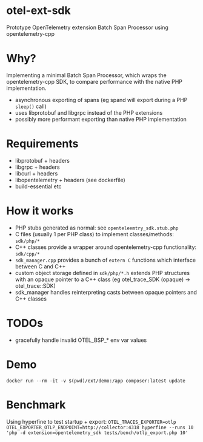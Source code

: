 # otel-ext-sdk
Prototype OpenTelemetry extension Batch Span Processor using opentelemetry-cpp

# Why?

Implementing a minimal Batch Span Processor, which wraps the opentelemetry-cpp SDK, to compare performance with the native PHP implementation.

- asynchronous exporting of spans (eg spand will export during a PHP `sleep()` call)
- uses libprotobuf and libgrpc instead of the PHP extensions
- possibly more performant exporting than native PHP implementation

# Requirements

- libprotobuf + headers
- libgrpc + headers
- libcurl + headers
- libopentelemetry + headers (see dockerfile)
- build-essential etc

# How it works

- PHP stubs generated as normal: see `openteleemtry_sdk.stub.php`
- C files (usually 1 per PHP class) to implement classes/methods: `sdk/php/*`
- C++ classes provide a wrapper around opentelemetry-cpp functionality: `sdk/cpp/*`
- `sdk_manager.cpp` provides a bunch of `extern C` functions which interface between C and C++
- custom object storage defined in `sdk/php/*.h` extends PHP structures with an opaque pointer to a C++ class (eg otel_trace_SDK (opaque) -> otel_trace::SDK)
- sdk_manager handles reinterpreting casts between opaque pointers and C++ classes

# TODOs

- gracefully handle invalid OTEL_BSP_* env var values

# Demo

```shell
docker run --rm -it -v $(pwd)/ext/demo:/app composer:latest update
```

# Benchmark

Using hyperfine to test startup + export:
`OTEL_TRACES_EXPORTER=otlp OTEL_EXPORTER_OTLP_ENDPOINT=http://collector:4318 hyperfine --runs 10 'php -d extension=opentelemetry_sdk tests/bench/otlp_export.php 10'`